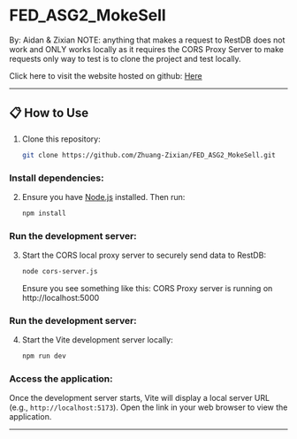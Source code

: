 # FED_ASG2_MokeSell
By: Aidan & Zixian
NOTE: anything that makes a request to RestDB does not work and ONLY works locally as it requires
      the CORS Proxy Server to make requests only way to test is to clone the project and test locally.
      
Click here to visit the website hosted on github: [Here](https://zhuang-zixian.github.io/FED_ASG2_MokeSell/)

---

## 📋 **How to Use**
1. Clone this repository:
   ```bash
   git clone https://github.com/Zhuang-Zixian/FED_ASG2_MokeSell.git
   ```

### Install dependencies:
2. Ensure you have [Node.js](https://nodejs.org/) installed. Then run:
   ```bash
   npm install
   ```

### Run the development server:
3. Start the CORS local proxy server to securely send data to RestDB:
   ```bash
   node cors-server.js
   ```
   
   Ensure you see something like this: CORS Proxy server is running on http://localhost:5000

### Run the development server:
4. Start the Vite development server locally:
   ```bash
   npm run dev
   ```

### Access the application:
Once the development server starts, Vite will display a local server URL (e.g., `http://localhost:5173`). Open the link in your web browser to view the application.

---